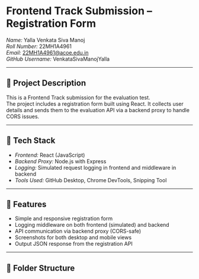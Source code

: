 # Frontend Track Submission – Registration Form

*Name:* Yalla Venkata Siva Manoj  
*Roll Number:* 22MH1A4961  
*Email:* 22MH1A4961@acoe.edu.in  
*GitHub Username:* VenkataSivaManojYalla

---

## 📌 Project Description

This is a Frontend Track submission for the evaluation test.  
The project includes a registration form built using React. It collects user details and sends them to the evaluation API via a backend proxy to handle CORS issues.

---

## 🚀 Tech Stack

- *Frontend:* React (JavaScript)
- *Backend Proxy:* Node.js with Express
- *Logging:* Simulated request logging in frontend and middleware in backend
- *Tools Used:* GitHub Desktop, Chrome DevTools, Snipping Tool

---

## 🧠 Features

- Simple and responsive registration form
- Logging middleware on both frontend (simulated) and backend
- API communication via backend proxy (CORS-safe)
- Screenshots for both desktop and mobile views
- Output JSON response from the registration API

---

## 📂 Folder Structure
